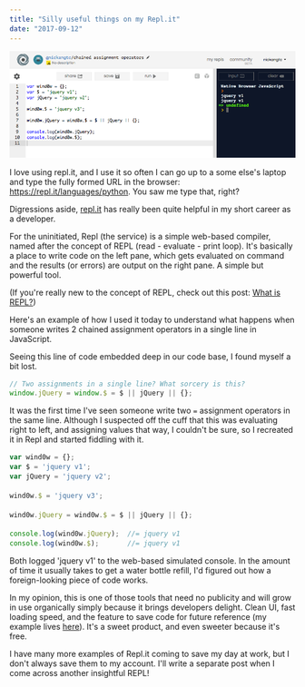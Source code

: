 ```yaml
---
title: "Silly useful things on my Repl.it"
date: "2017-09-12"
---
```


![screenshot of a repl.it document](images/Screen-Shot-2017-09-12-at-7.04.18-PM.png)

I love using repl.it, and I use it so often I can go up to a some else's laptop and type the fully formed URL in the browser: https://repl.it/languages/python. You saw me type that, right?

Digressions aside, [repl.it](https://repl.it) has really been quite helpful in my short career as a developer.

For the uninitiated, Repl (the service) is a simple web-based compiler, named after the concept of REPL (read - evaluate - print loop). It's basically a place to write code on the left pane, which gets evaluated on command and the results (or errors) are output on the right pane. A simple but powerful tool.

(If you're really new to the concept of REPL, check out this post: [What is REPL?](https://www.nickang.com/what-is-repl/))

Here's an example of how I used it today to understand what happens when someone writes 2 chained assignment operators in a single line in JavaScript.

Seeing this line of code embedded deep in our code base, I found myself a bit lost.

```js
// Two assignments in a single line? What sorcery is this?
window.jQuery = window.$ = $ || jQuery || {};
```

It was the first time I've seen someone write two `=` assignment operators in the same line. Although I suspected off the cuff that this was evaluating right to left, and assigning values that way, I couldn't be sure, so I recreated it in Repl and started fiddling with it.

```js
var wind0w = {};
var $ = 'jquery v1';
var jQuery = 'jquery v2';

wind0w.$ = 'jquery v3';

wind0w.jQuery = wind0w.$ = $ || jQuery || {};

console.log(wind0w.jQuery);  //= jquery v1
console.log(wind0w.$);       //= jquery v1
```

Both logged 'jquery v1' to the web-based simulated console. In the amount of time it usually takes to get a water bottle refill, I'd figured out how a foreign-looking piece of code works.

In my opinion, this is one of those tools that need no publicity and will grow in use organically simply because it brings developers delight. Clean UI, fast loading speed, and the feature to save code for future reference (my example lives [here](https://repl.it/Ky7p/2)). It's a sweet product, and even sweeter because it's free.

I have many more examples of Repl.it coming to save my day at work, but I don't always save them to my account. I'll write a separate post when I come across another insightful REPL!
